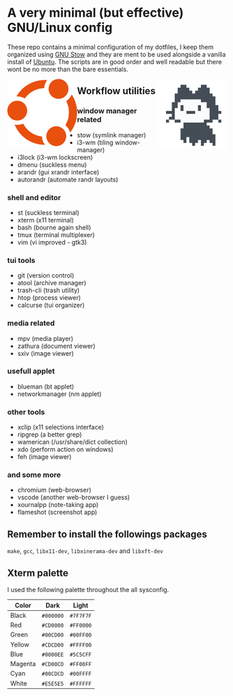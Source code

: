 # A very minimal (but effective) GNU/Linux config

These repo contains a minimal configuration of my dotfiles, I keep them organized using [GNU Stow](https://www.gnu.org/software/stow/) and they are ment to be used alongside a vanilla install of [Ubuntu](https://ubuntu.com/#download). The scripts are in good order and well readable but there wont be no more than the bare essentials.




<img align="left" width="160" src="ubuntu.png">
<img align="right" width="160" src="mona.gif">


## Workflow utilities


### window manager related

- stow           (symlink manager)
- i3-wm          (tiling window-manager)
- i3lock         (i3-wm lockscreen)
- dmenu          (suckless menu)
- arandr         (gui xrandr interface)
- autorandr      (automate randr layouts)


### shell and editor
- st             (suckless terminal)
- xterm          (x11 terminal)
- bash           (bourne again shell)
- tmux           (terminal multiplexer)
- vim            (vi improved - gtk3)


### tui tools

- git            (version control)
- atool          (archive manager)
- trash-cli      (trash utility)
- htop           (process viewer)
- calcurse       (tui organizer)


### media related

- mpv            (media player)
- zathura        (document viewer)
- sxiv           (image viewer)


### usefull applet

- blueman        (bt applet)
- networkmanager (nm applet)


### other tools

- xclip          (x11 selections interface)
- ripgrep        (a better grep)
- wamerican      (/usr/share/dict collection)
- xdo            (perform action on windows)
- feh            (image viewer)


### and some more

- chromium       (web-browser)
- vscode         (another web-browser I guess)
- xournalpp      (note-taking app)
- flameshot      (screenshot app)




## Remember to install the followings packages

`make`, `gcc`, `libx11-dev`, `libxinerama-dev` and `libxft-dev`




## Xterm palette

I used the following palette throughout the all sysconfig.

| Color   | Dark      | Light     |
| ------- | --------- | --------- |
| Black   | `#000000` | `#7F7F7F` |
| Red     | `#CD0000` | `#FF0000` |
| Green   | `#00CD00` | `#00FF00` |
| Yellow  | `#CDCD00` | `#FFFF00` |
| Blue    | `#0000EE` | `#5C5CFF` |
| Magenta | `#CD00CD` | `#FF00FF` |
| Cyan    | `#00CDCD` | `#00FFFF` |
| White   | `#E5E5E5` | `#FFFFFF` |

